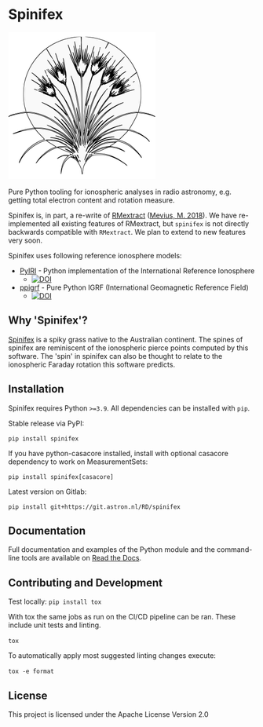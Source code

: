 # Spinifex

<!-- Re-enable when building these is working -->
<!-- ![Build status](git.astron.nl/spinifex/badges/main/pipeline.svg) -->
<!-- ![Test coverage](git.astron.nl/spinifex/badges/main/coverage.svg) -->

<!-- ![Latest release](https://git.astron.nl/templates/python-package/badges/main/release.svg) -->

<img src="_static/spinifex-logo.png" width="300" height="300" />

Pure Python tooling for ionospheric analyses in radio astronomy, e.g. getting total electron content and rotation
measure.

Spinifex is, in part, a re-write of [RMextract](https://github.com/lofar-astron/RMextract)
([Mevius, M. 2018](https://www.ascl.net/1806.024)). We have re-implemented all existing features of RMextract, but
`spinifex` is not directly backwards compatible with `RMextract`. We plan to extend to new features very soon.

Spinifex uses following reference ionosphere models:

-   [PyIRI](https://doi.org/10.5281/zenodo.10139334) - Python implementation of the International Reference Ionosphere
    -   [![DOI](https://zenodo.org/badge/DOI/10.5281/zenodo.10139334.svg)](https://doi.org/10.5281/zenodo.10139334)
-   [ppigrf](https://github.com/IAGA-VMOD/ppigrf) - Pure Python IGRF (International Geomagnetic Reference Field)
    -   [![DOI](https://zenodo.org/badge/DOI/10.5281/zenodo.14231854.svg)](https://doi.org/10.5281/zenodo.14231854)

## Why 'Spinifex'?

[Spinifex](<https://en.wikipedia.org/wiki/Triodia_(plant)>) is a spiky grass native to the Australian continent. The
spines of spinifex are reminiscent of the ionospheric pierce points computed by this software. The 'spin' in spinifex
can also be thought to relate to the ionospheric Faraday rotation this software predicts.

## Installation

Spinifex requires Python `>=3.9`. All dependencies can be installed with `pip`.

Stable release via PyPI:

```
pip install spinifex
```

If you have python-casacore installed, install with optional casacore dependency to work on MeasurementSets:

```
pip install spinifex[casacore]
```

Latest version on Gitlab:

```
pip install git+https://git.astron.nl/RD/spinifex
```

## Documentation

Full documentation and examples of the Python module and the command-line tools are available on
[Read the Docs](https://spinifex.readthedocs.io/).

## Contributing and Development

Test locally: `pip install tox`

With tox the same jobs as run on the CI/CD pipeline can be ran. These include unit tests and linting.

`tox`

To automatically apply most suggested linting changes execute:

`tox -e format`

## License

This project is licensed under the Apache License Version 2.0

